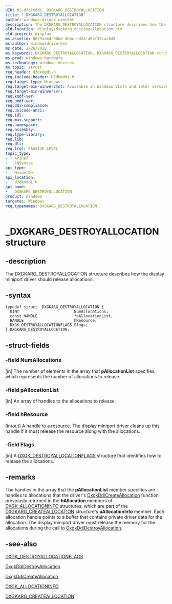 ```yaml
---
UID: NS:d3dkmddi._DXGKARG_DESTROYALLOCATION
title: "_DXGKARG_DESTROYALLOCATION"
author: windows-driver-content
description: The DXGKARG_DESTROYALLOCATION structure describes how the display miniport driver should release allocations.
old-location: display\dxgkarg_destroyallocation.htm
old-project: display
ms.assetid: 0679ade4-9bbd-4bbc-ad2a-46bf35cac645
ms.author: windowsdriverdev
ms.date: 2/26/2018
ms.keywords: DXGKARG_DESTROYALLOCATION, DXGKARG_DESTROYALLOCATION structure [Display Devices], DmStructs_94f4c3be-d0fc-4a34-8cf4-976b68f89899.xml, _DXGKARG_DESTROYALLOCATION, d3dkmddi/DXGKARG_DESTROYALLOCATION, display.dxgkarg_destroyallocation
ms.prod: windows-hardware
ms.technology: windows-devices
ms.topic: struct
req.header: d3dkmddi.h
req.include-header: D3dkmddi.h
req.target-type: Windows
req.target-min-winverclnt: Available in Windows Vista and later versions of the Windows operating systems.
req.target-min-winversvr: 
req.kmdf-ver: 
req.umdf-ver: 
req.ddi-compliance: 
req.unicode-ansi: 
req.idl: 
req.max-support: 
req.namespace: 
req.assembly: 
req.type-library: 
req.lib: 
req.dll: 
req.irql: PASSIVE_LEVEL
topic_type:
-	APIRef
-	kbSyntax
api_type:
-	HeaderDef
api_location:
-	d3dkmddi.h
api_name:
-	DXGKARG_DESTROYALLOCATION
product: Windows
targetos: Windows
req.typenames: DXGKARG_DESTROYALLOCATION
---
```


# _DXGKARG_DESTROYALLOCATION structure


## -description


The DXGKARG_DESTROYALLOCATION structure describes how the display miniport driver should release allocations.


## -syntax


````
typedef struct _DXGKARG_DESTROYALLOCATION {
  UINT                        NumAllocations;
  const HANDLE                *pAllocationList;
  HANDLE                      hResource;
  DXGK_DESTROYALLOCATIONFLAGS Flags;
} DXGKARG_DESTROYALLOCATION;
````


## -struct-fields




### -field NumAllocations

[in] The number of elements in the array that <b>pAllocationList</b> specifies, which represents the number of allocations to release.


### -field pAllocationList

[in] An array of handles to the allocations to release.


### -field hResource

[in/out] A handle to a resource. The display miniport driver cleans up this handle if it must release the resource along with the allocations.


### -field Flags

[in] A <a href="..\d3dkmddi\ns-d3dkmddi-_dxgk_destroyallocationflags.md">DXGK_DESTROYALLOCATIONFLAGS</a> structure that identifies how to release the allocations.


## -remarks



The handles in the array that the <b>pAllocationList</b> member specifies are handles to allocations that the driver's <a href="..\d3dkmddi\nc-d3dkmddi-dxgkddi_createallocation.md">DxgkDdiCreateAllocation</a> function previously returned in the <b>hAllocation</b> members of <a href="..\d3dkmddi\ns-d3dkmddi-_dxgk_allocationinfo.md">DXGK_ALLOCATIONINFO</a> structures, which are part of the <a href="..\d3dkmddi\ns-d3dkmddi-_dxgkarg_createallocation.md">DXGKARG_CREATEALLOCATION</a> structure's <b>pAllocationInfo</b> member. Each allocation handle points to a buffer that contains private driver data for the allocation. The display miniport driver must release the memory for the allocations during the call to <a href="..\d3dkmddi\nc-d3dkmddi-dxgkddi_destroyallocation.md">DxgkDdiDestroyAllocation</a>. 




## -see-also

<a href="..\d3dkmddi\ns-d3dkmddi-_dxgk_destroyallocationflags.md">DXGK_DESTROYALLOCATIONFLAGS</a>



<a href="..\d3dkmddi\nc-d3dkmddi-dxgkddi_destroyallocation.md">DxgkDdiDestroyAllocation</a>



<a href="..\d3dkmddi\nc-d3dkmddi-dxgkddi_createallocation.md">DxgkDdiCreateAllocation</a>



<a href="..\d3dkmddi\ns-d3dkmddi-_dxgk_allocationinfo.md">DXGK_ALLOCATIONINFO</a>



<a href="..\d3dkmddi\ns-d3dkmddi-_dxgkarg_createallocation.md">DXGKARG_CREATEALLOCATION</a>



 

 


